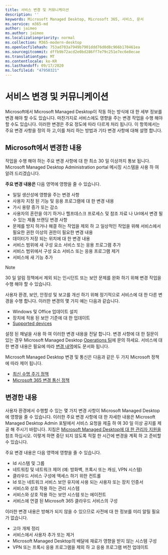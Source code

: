```yaml
---
title: 서비스 변경 및 커뮤니케이션
description: ''
keywords: Microsoft Managed Desktop, Microsoft 365, 서비스, 문서
ms.service: m365-md
author: jaimeo
ms.author: jaimeo
ms.localizationpriority: normal
ms.collection: M365-modern-desktop
ms.openlocfilehash: 753ad703a7949b7901ddd76d0d8c966b170461ea
ms.sourcegitcommit: dffb9b72acd2e0bd286ff7e79c251e7ec6e8ecae
ms.translationtype: MT
ms.contentlocale: ko-KR
ms.lasthandoff: 09/17/2020
ms.locfileid: "47950321"
---
```

# <a name="service-changes-and-communication"></a>서비스 변경 및 커뮤니케이션

Microsoft에서 Microsoft Managed Desktop이 작동 하는 방식에 대 한 세부 정보를 변경 해야 할 수도 있습니다. 마찬가지로 서비스에도 영향을 주는 변경 작업을 수행 해야 할 수도 있습니다. 이러한 변경은 주요 정도에 따라 다르게 처리 됩니다. 이 항목에서는 주요 변경 사항을 정의 하 고,이를 처리 하는 방법과 기타 변경 사항에 대해 설명 합니다.



## <a name="changes-made-by-microsoft"></a>Microsoft에서 변경한 내용

작업을 수행 해야 하는 주요 변경 사항에 대 한 최소 30 일 이상까지 통보 됩니다. Microsoft Managed Desktop Administration portal 메시징 시스템을 사용 하 여 알려 드리겠습니다.

**주요 변경 내용은** 다음 영역에 영향을 줄 수 있습니다.
- 일일 생산성에 영향을 주는 변경 사항
- 사용자 지정 된 기능 및 응용 프로그램에 대 한 변경 내용
- 가시 용량 증가 또는 감소
- 사용자의 혼란을 야기 하거나 헬프데스크 프로세스 및 참조 자료 나 Url에서 변경 될 수 있는 제품 브랜딩 변경 사항
- 문제를 방지 하거나 해결 하는 작업을 제외 하 고 일상적인 작업을 위해 서비스에서 필요한 권한 이상의 권한이 필요한 변경 내용
- 데이터가 저장 되는 위치에 대 한 변경 내용
- 서비스 범위에 새 구성 요소 서비스 또는 응용 프로그램 추가
- 서비스 범위에서 구성 요소 서비스 또는 응용 프로그램 제거
- 서비스에 새 기능 추가

> [!NOTE]
> 30 일 알림 정책에서 제외 되는 인시던트 또는 보안 문제를 완화 하기 위해 변경 작업을 수행 해야 할 수 있습니다.

사용자 환경, 보안, 안정성 및 보고를 개선 하기 위해 정기적으로 서비스에 대 한 다른 변경을 수행 합니다. 이러한 변경의 몇 가지 예는 다음과 같습니다.

- Windows 및 Office 업데이트 설치
- 장치에 적용 된 보안 기준에 대 한 업데이트
- [Supported devices](device-list.md)

설정 된 채널을 사용 하 여 이러한 변경 내용을 전달 합니다. 변경 사항에 대 한 질문이 있는 경우 Microsoft Managed Desktop [Operations 팀](../working-with-managed-desktop/admin-support.md)에 문의 하세요. 서비스에 대 한 변경 내용은 필요에 따라 [변경 내역](../change-history-managed-desktop.md)에도 문서화 됩니다.

Microsoft Managed Desktop 변경 및 통신은 다음과 같은 두 가지 Microsoft 정책에 따라 제어 됩니다.
- [최신 수명 주기 정책](https://support.microsoft.com/help/30881/modern-lifecycle-policy)
- [Microsoft 365 변경 통신 정책](https://docs.microsoft.com/office365/admin/manage/message-center?redirectSourcePath=%252fen-us%252farticle%252fMessage-center-in-Office-365-38FB3333-BFCC-4340-A37B-DEDA509C2093&view=o365-worldwide)

## <a name="changes-you-make"></a>변경한 내용

사용자 환경에서 수행할 수 있는 몇 가지 변경 사항이 Microsoft Managed Desktop에 영향을 줄 수 있습니다. 이러한 주요 변경 사항에 대 한 자세한 내용은 Microsoft Managed Desktop Admin 포털에서 서비스 요청을 제출 하 여 30 일 이상 공지를 제공 해 주시기 바랍니다. 지침은 [Microsoft Managed Desktop에 대 한 관리자 지원을](../working-with-managed-desktop/admin-support.md) 참조 하십시오. 이렇게 하면 중단 되지 않도록 적절 한 시간에 변경을 계획 하 고 준비할 수 있습니다.

주요 변경 내용은 다음 영역에 영향을 줄 수 있습니다.

- Id 시스템 및 그룹
- 네트워킹 및 네트워크 제어 (예: 방화벽, 프록시 또는 캐싱, VPN 시스템)
- 클라우드 서비스 구성에 액세스 하기 위한 컨트롤
- Id 또는 네트워크 서비스 보안 유지에 사용 되는 사용자 또는 장치 인증서
- 서비스와 상호 작용 하는 관리 시스템
- 서비스와 상호 작용 하는 보안 시스템 또는 에이전트
- 서비스에 연결 된 Microsoft 365 클라우드 서비스의 구성

이러한 변경 내용은 방해가 되지 않을 수 있으므로 사전에 대 한 정보를 미리 알릴 필요가 없습니다.

- 고아 개체 정리
- 서비스에서 사용자 추가 또는 제거
- Microsoft Managed Desktop의 배달에 재료가 영향을 받지 않는 시스템 구성
- VPN 또는 프록시 응용 프로그램을 제외 하 고 응용 프로그램 버전 업데이트


